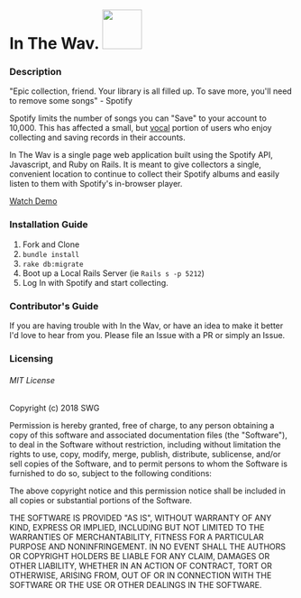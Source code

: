 # In The Wav. <img src="https://media.giphy.com/media/26ufhUp00gyiOwdig/giphy.gif" height="70" width="70">

### Description


"Epic collection, friend. Your library is all filled up. To save more, you'll need to remove some songs" - Spotify

Spotify limits the number of songs you can "Save" to your account to 10,000. This has affected a small, but <a href="https://community.spotify.com/t5/Live-Ideas/Your-Music-Increase-maximum-Songs-allowed-in-Your-Music/idi-p/733759/page/50#comments">vocal</a> portion of users who enjoy collecting and saving records in their accounts. 

In The Wav is a single page web application built using the Spotify API, Javascript, and Ruby on Rails. It is meant to give collectors a single, convenient location to continue to collect their Spotify albums and easily listen to them with Spotify's in-browser player.

<a target="_blank" href="https://streamable.com/y58d7">Watch Demo</a>



### Installation Guide

1. Fork and Clone
2. `bundle install`
3. `rake db:migrate`
2. Boot up a Local Rails Server (ie `Rails s -p 5212`)
3. Log In with Spotify and start collecting.


### Contributor's Guide

If you are having trouble with In the Wav, or have an idea to make it better I'd love to hear from you. Please file an Issue with a PR or simply an Issue. 

### Licensing

###### MIT License

Copyright (c) 2018 SWG

Permission is hereby granted, free of charge, to any person obtaining a copy
of this software and associated documentation files (the "Software"), to deal
in the Software without restriction, including without limitation the rights
to use, copy, modify, merge, publish, distribute, sublicense, and/or sell
copies of the Software, and to permit persons to whom the Software is
furnished to do so, subject to the following conditions:

The above copyright notice and this permission notice shall be included in all
copies or substantial portions of the Software.

THE SOFTWARE IS PROVIDED "AS IS", WITHOUT WARRANTY OF ANY KIND, EXPRESS OR
IMPLIED, INCLUDING BUT NOT LIMITED TO THE WARRANTIES OF MERCHANTABILITY,
FITNESS FOR A PARTICULAR PURPOSE AND NONINFRINGEMENT. IN NO EVENT SHALL THE
AUTHORS OR COPYRIGHT HOLDERS BE LIABLE FOR ANY CLAIM, DAMAGES OR OTHER
LIABILITY, WHETHER IN AN ACTION OF CONTRACT, TORT OR OTHERWISE, ARISING FROM,
OUT OF OR IN CONNECTION WITH THE SOFTWARE OR THE USE OR OTHER DEALINGS IN THE
SOFTWARE.
